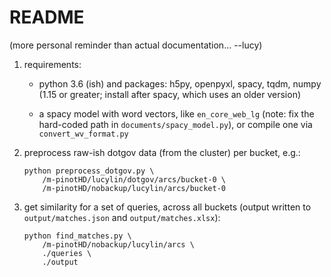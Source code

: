 # README

(more personal reminder than actual documentation... --lucy)

1. requirements:
    * python 3.6 (ish) and packages: h5py, openpyxl, spacy, tqdm,
        numpy (1.15 or greater; install after spacy, which uses an older
        version)

    * a spacy model with word vectors, like `en_core_web_lg`
        (note: fix the hard-coded path in `documents/spacy_model.py`),
        or compile one via `convert_wv_format.py`

2. preprocess raw-ish dotgov data (from the cluster) per bucket, e.g.:
    ```
    python preprocess_dotgov.py \
        /m-pinotHD/lucylin/dotgov/arcs/bucket-0 \
        /m-pinotHD/nobackup/lucylin/arcs/bucket-0
    ```

3. get similarity for a set of queries, across all buckets (output written to
    `output/matches.json` and `output/matches.xlsx`):
    ```
    python find_matches.py \
        /m-pinotHD/nobackup/lucylin/arcs \
        ./queries \
        ./output
    ```
